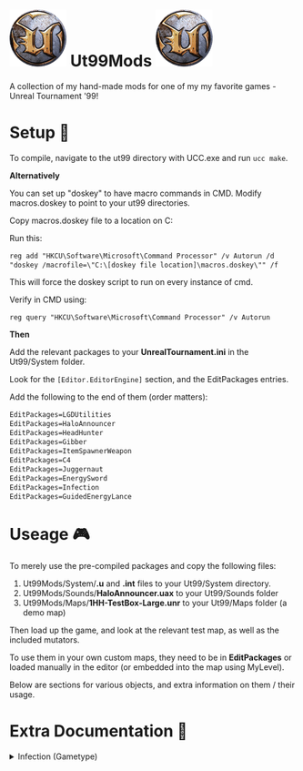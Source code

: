 # <img src="https://github.com/1337GameDev/Ut99Mods/blob/main/Github/Icons/ut_logo.png?raw=true" width="100" height="100" title="Ut99 Logo" alt="Ut99 Logo" height="35px" width="35px"> Ut99Mods <img src="https://github.com/1337GameDev/Ut99Mods/blob/main/Github/Icons/ut_logo.png?raw=true" width="100" height="100" title="Ut99 Logo" alt="Ut99 Logo" height="35px" width="35px">
A collection of my hand-made mods for one of my my favorite games - Unreal Tournament '99!

# Setup :wrench:
To compile, navigate to the ut99 directory with UCC.exe and run `ucc make`.

**Alternatively**

You can set up "doskey" to have macro commands in CMD.
Modify macros.doskey to point to your ut99 directories.

Copy macros.doskey file to a location on C:

Run this:

    reg add "HKCU\Software\Microsoft\Command Processor" /v Autorun /d "doskey /macrofile=\"C:\[doskey file location]\macros.doskey\"" /f

This will force the doskey script to run on every instance of cmd.

Verify in CMD using:

    reg query "HKCU\Software\Microsoft\Command Processor" /v Autorun

**Then**

Add the relevant packages to your **UnrealTournament.ini** in the Ut99/System folder.

Look for the `[Editor.EditorEngine]` section, and the EditPackages entries.

Add the following to the end of them (order matters):

    EditPackages=LGDUtilities
    EditPackages=HaloAnnouncer
    EditPackages=HeadHunter
    EditPackages=Gibber
    EditPackages=ItemSpawnerWeapon
    EditPackages=C4
    EditPackages=Juggernaut
    EditPackages=EnergySword
    EditPackages=Infection
    EditPackages=GuidedEnergyLance

# Useage :video_game:

To merely use the pre-compiled packages and copy the following files:

1. Ut99Mods/System/**.u** and **.int** files to your Ut99/System directory.
2. Ut99Mods/Sounds/**HaloAnnouncer.uax** to your Ut99/Sounds folder
3. Ut99Mods/Maps/**1HH-TestBox-Large.unr** to your Ut99/Maps folder (a demo map)

Then load up the game, and look at the relevant test map, as well as the included mutators.

To use them in your own custom maps, they need to be in **EditPackages** or loaded manually in the editor (or embedded into the map using MyLevel).

Below are sections for various objects, and extra information on them / their usage.

# Extra Documentation :page_facing_up:

<details>
  <summary>Infection (Gametype)</summary>
  
  ## Heading
  1. A numbered
  2. list
     * With some
     * Sub bullets
</details>
